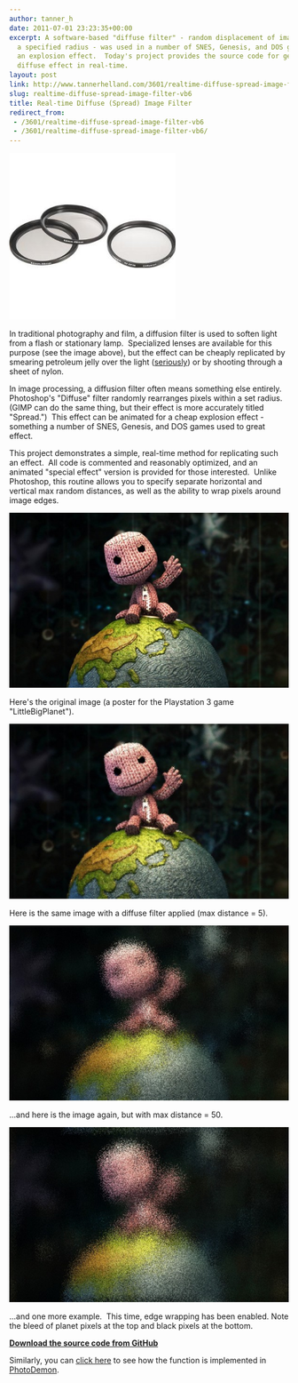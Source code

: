```yaml
---
author: tanner_h
date: 2011-07-01 23:23:35+00:00
excerpt: A software-based "diffuse filter" - random displacement of image pixels within
  a specified radius - was used in a number of SNES, Genesis, and DOS games to simulate
  an explosion effect.  Today's project provides the source code for generating a
  diffuse effect in real-time.
layout: post
link: http://www.tannerhelland.com/3601/realtime-diffuse-spread-image-filter-vb6/
slug: realtime-diffuse-spread-image-filter-vb6
title: Real-time Diffuse (Spread) Image Filter 
redirect_from:
 - /3601/realtime-diffuse-spread-image-filter-vb6
 - /3601/realtime-diffuse-spread-image-filter-vb6/
---
```


![One brand of camera diffusion lenses](images/camera_diffuse_filters.jpg)

In traditional photography and film, a diffusion filter is used to soften light from a flash or stationary lamp.  Specialized lenses are available for this purpose (see the image above), but the effect can be cheaply replicated by smearing petroleum jelly over the light ([seriously](http://en.wikipedia.org/wiki/Diffusion_filter)) or by shooting through a sheet of nylon.

In image processing, a diffusion filter often means something else entirely.  Photoshop's "Diffuse" filter randomly rearranges pixels within a set radius.  (GIMP can do the same thing, but their effect is more accurately titled "Spread.")  This effect can be animated for a cheap explosion effect - something a number of SNES, Genesis, and DOS games used to great effect.

This project demonstrates a simple, real-time method for replicating such an effect.  All code is commented and reasonably optimized, and an animated "special effect" version is provided for those interested.  Unlike Photoshop, this routine allows you to specify separate horizontal and vertical max random distances, as well as the ability to wrap pixels around image edges.

![LittleBigPlanet mini poster](images/LBP-600x375.jpg)

Here's the original image (a poster for the Playstation 3 game "LittleBigPlanet").

![](images/LBP_diffuse_5-600x375.jpg)

Here is the same image with a diffuse filter applied (max distance = 5).

![](images/LBP_diffuse_50-600x375.jpg)

...and here is the image again, but with max distance = 50.

![](images/LBP_diffuse_50_wrap_pixels-600x375.jpg)

...and one more example.  This time, edge wrapping has been enabled.  Note the bleed of planet pixels at the top and black pixels at the bottom.

**[Download the source code from GitHub](https://github.com/tannerhelland/vb6-code/tree/master/Diffuse-effect)**

Similarly, you can [click here](https://github.com/tannerhelland/PhotoDemon/blob/master/Forms/Effects_Stylize_Diffuse.frm) to see how the function is implemented in [PhotoDemon](https://photodemon.org).